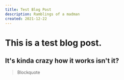 ```yaml
---
title: Test Blog Post
description: Ramblings of a madman
created: 2021-12-22
---
```


# This is a test blog post.

## It's kinda crazy how it works isn't it?

> Blockquote
